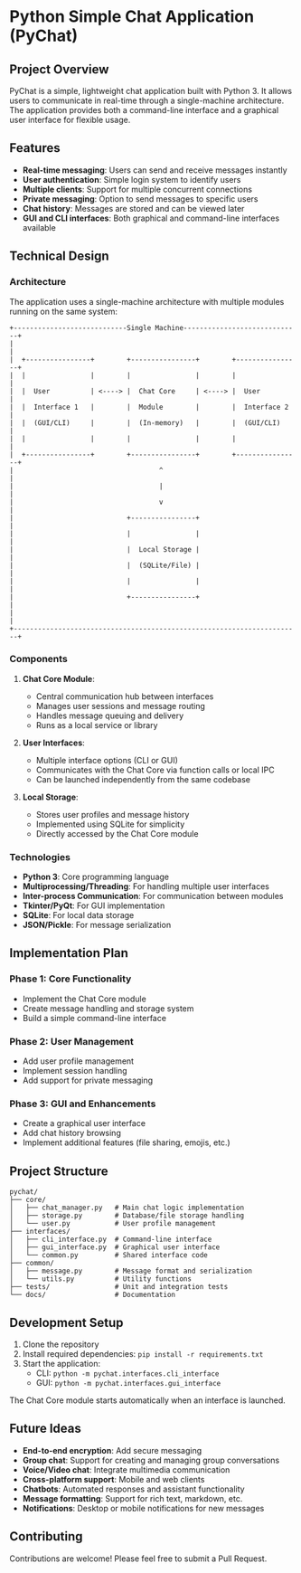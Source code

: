 # Python Simple Chat Application (PyChat)

## Project Overview

PyChat is a simple, lightweight chat application built with Python 3. It allows users to communicate in real-time through a single-machine architecture. The application provides both a command-line interface and a graphical user interface for flexible usage.

## Features

- **Real-time messaging**: Users can send and receive messages instantly
- **User authentication**: Simple login system to identify users
- **Multiple clients**: Support for multiple concurrent connections
- **Private messaging**: Option to send messages to specific users
- **Chat history**: Messages are stored and can be viewed later
- **GUI and CLI interfaces**: Both graphical and command-line interfaces available

## Technical Design

### Architecture

The application uses a single-machine architecture with multiple modules running on the same system:

```
+----------------------------Single Machine-----------------------------+
|                                                                       |
|  +----------------+        +----------------+        +----------------+
|  |                |        |                |        |                |
|  |  User          | <----> |  Chat Core     | <----> |  User          |
|  |  Interface 1   |        |  Module        |        |  Interface 2   |
|  |  (GUI/CLI)     |        |  (In-memory)   |        |  (GUI/CLI)     |
|  |                |        |                |        |                |
|  +----------------+        +----------------+        +----------------+
|                                    ^                                  |
|                                    |                                  |
|                                    v                                  |
|                            +----------------+                         |
|                            |                |                         |
|                            |  Local Storage |                         |
|                            |  (SQLite/File) |                         |
|                            |                |                         |
|                            +----------------+                         |
|                                                                       |
+-----------------------------------------------------------------------+
```

### Components

1. **Chat Core Module**:

   - Central communication hub between interfaces
   - Manages user sessions and message routing
   - Handles message queuing and delivery
   - Runs as a local service or library

2. **User Interfaces**:

   - Multiple interface options (CLI or GUI)
   - Communicates with the Chat Core via function calls or local IPC
   - Can be launched independently from the same codebase

3. **Local Storage**:
   - Stores user profiles and message history
   - Implemented using SQLite for simplicity
   - Directly accessed by the Chat Core module

### Technologies

- **Python 3**: Core programming language
- **Multiprocessing/Threading**: For handling multiple user interfaces
- **Inter-process Communication**: For communication between modules
- **Tkinter/PyQt**: For GUI implementation
- **SQLite**: For local data storage
- **JSON/Pickle**: For message serialization

## Implementation Plan

### Phase 1: Core Functionality

- Implement the Chat Core module
- Create message handling and storage system
- Build a simple command-line interface

### Phase 2: User Management

- Add user profile management
- Implement session handling
- Add support for private messaging

### Phase 3: GUI and Enhancements

- Create a graphical user interface
- Add chat history browsing
- Implement additional features (file sharing, emojis, etc.)

## Project Structure

```
pychat/
├── core/
│   ├── chat_manager.py   # Main chat logic implementation
│   ├── storage.py        # Database/file storage handling
│   └── user.py           # User profile management
├── interfaces/
│   ├── cli_interface.py  # Command-line interface
│   ├── gui_interface.py  # Graphical user interface
│   └── common.py         # Shared interface code
├── common/
│   ├── message.py        # Message format and serialization
│   └── utils.py          # Utility functions
├── tests/                # Unit and integration tests
└── docs/                 # Documentation
```

## Development Setup

1. Clone the repository
2. Install required dependencies: `pip install -r requirements.txt`
3. Start the application:
   - CLI: `python -m pychat.interfaces.cli_interface`
   - GUI: `python -m pychat.interfaces.gui_interface`

The Chat Core module starts automatically when an interface is launched.

## Future Ideas

- **End-to-end encryption**: Add secure messaging
- **Group chat**: Support for creating and managing group conversations
- **Voice/Video chat**: Integrate multimedia communication
- **Cross-platform support**: Mobile and web clients
- **Chatbots**: Automated responses and assistant functionality
- **Message formatting**: Support for rich text, markdown, etc.
- **Notifications**: Desktop or mobile notifications for new messages

## Contributing

Contributions are welcome! Please feel free to submit a Pull Request.

